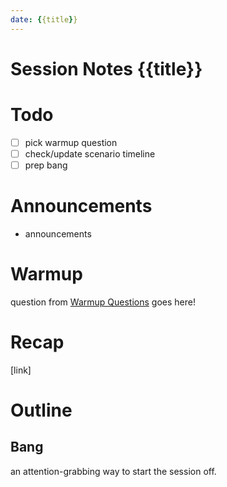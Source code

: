```yaml
---
date: {{title}}
---
```

# Session Notes {{title}}
# Todo
- [ ] pick warmup question
- [ ] check/update scenario timeline
- [ ] prep bang
# Announcements
- announcements
# Warmup
question from [Warmup Questions](../warmup-questions.md) goes here!
# Recap
[link]
# Outline
## Bang
an attention-grabbing way to start the session off.